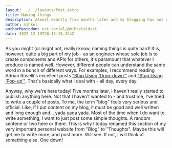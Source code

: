 ```yaml
---
layout: ../../layouts/Post.astro
title: Naming things
description: Almost exactly five months later and my blogging has not caught up. Let's try something different.
author: mihkel
authorMastodon: est.social/@mihkeleidast
date: 2022-12-19T20:13:15.324Z
---
```


As you might (or might not, really) know, naming things is quite hard! It is, however, quite a big part of my job - as an engineer whose sole job is to create components and APIs for others, it's paramount that whatever I produce is named well. However, different people can understand the same word in a bunch of different ways. For examples, I recommend reading Adrian Roselli's excellent posts ["Stop Using ‘Drop-down’"](https://adrianroselli.com/2020/03/stop-using-drop-down.html) and ["Stop Using ‘Pop-up’"](https://adrianroselli.com/2021/07/stop-using-pop-up.html). That's basically what I deal with - all day, every day.

Anyway, why we're here today! Five months later, I haven't really started to publish anything here. Not that I haven't wanted to - and trust me, I've tried to write a couple of posts. To me, the term "blog" feels very serious and official. Like, if I put content on my blog, it must be good and well written and long enough and... yada yada yada. Most of the time when I do want to write something, I want to just post some simple thoughts. A random sentene or two here or there. This is why I today renamed this section of my very important personal website from "Blog" to "Thoughts". Maybe this will get me to write more, and post more. Will see. If not, I will think of something else. One down!
